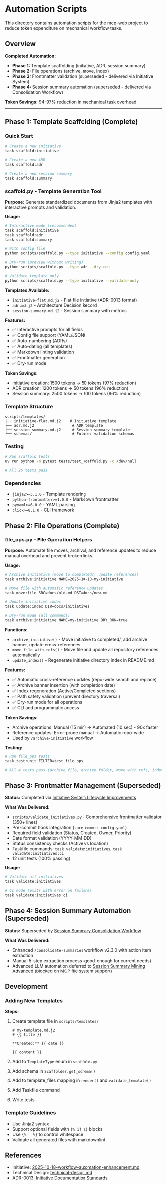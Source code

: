 # Automation Scripts

This directory contains automation scripts for the mcp-web project to reduce token expenditure on mechanical workflow tasks.

## Overview

**Completed Automation:**

- **Phase 1:** Template scaffolding (initiative, ADR, session summary)
- **Phase 2:** File operations (archive, move, index)
- **Phase 3:** Frontmatter validation (superseded - delivered via Initiative System)
- **Phase 4:** Session summary automation (superseded - delivered via Consolidation Workflow)

**Token Savings:** 94-97% reduction in mechanical task overhead

---

## Phase 1: Template Scaffolding (Complete)

### Quick Start

```bash
# Create a new initiative
task scaffold:initiative

# Create a new ADR
task scaffold:adr

# Create a new session summary
task scaffold:summary
```

### scaffold.py - Template Generation Tool

**Purpose:** Generate standardized documents from Jinja2 templates with interactive prompts and validation.

**Usage:**

```bash
# Interactive mode (recommended)
task scaffold:initiative
task scaffold:adr
task scaffold:summary

# With config file
python scripts/scaffold.py --type initiative --config config.yaml

# Dry-run (preview without writing)
python scripts/scaffold.py --type adr --dry-run

# Validate template only
python scripts/scaffold.py --type initiative --validate-only
```

**Templates Available:**

- `initiative-flat.md.j2` - Flat file initiative (ADR-0013 format)
- `adr.md.j2` - Architecture Decision Record
- `session-summary.md.j2` - Session summary with metrics

**Features:**

- ✅ Interactive prompts for all fields
- ✅ Config file support (YAML/JSON)
- ✅ Auto-numbering (ADRs)
- ✅ Auto-dating (all templates)
- ✅ Markdown linting validation
- ✅ Frontmatter generation
- ✅ Dry-run mode

**Token Savings:**

- Initiative creation: 1500 tokens → 50 tokens (97% reduction)
- ADR creation: 1200 tokens → 50 tokens (96% reduction)
- Session summary: 2500 tokens → 100 tokens (96% reduction)

### Template Structure

```text
scripts/templates/
├── initiative-flat.md.j2    # Initiative template
├── adr.md.j2                 # ADR template
├── session-summary.md.j2     # Session summary template
└── schemas/                  # Future: validation schemas
```

### Testing

```bash
# Run scaffold tests
uv run python -m pytest tests/test_scaffold.py -c /dev/null

# All 26 tests pass
```

### Dependencies

- `jinja2>=3.1.0` - Template rendering
- `python-frontmatter>=1.0.0` - Markdown frontmatter
- `pyyaml>=6.0.0` - YAML parsing
- `click>=8.1.0` - CLI framework

## Phase 2: File Operations (Complete)

### file_ops.py - File Operation Helpers

**Purpose:** Automate file moves, archival, and reference updates to reduce manual overhead and prevent broken links.

**Usage:**

```bash
# Archive initiative (move to completed/, update references)
task archive:initiative NAME=2025-10-18-my-initiative

# Move file with automatic reference updates
task move:file SRC=docs/old.md DST=docs/new.md

# Update initiative index
task update:index DIR=docs/initiatives

# Dry-run mode (all commands)
task archive:initiative NAME=my-initiative DRY_RUN=true
```

**Functions:**

- `archive_initiative()` - Move initiative to completed/, add archive banner, update cross-references
- `move_file_with_refs()` - Move file and update all repository references automatically
- `update_index()` - Regenerate initiative directory index in README.md

**Features:**

- ✅ Automatic cross-reference updates (repo-wide search and replace)
- ✅ Archive banner insertion (with completion date)
- ✅ Index regeneration (Active/Completed sections)
- ✅ Path safety validation (prevent directory traversal)
- ✅ Dry-run mode for all operations
- ✅ CLI and programmatic access

**Token Savings:**

- Archive operations: Manual (15 min) → Automated (10 sec) - 90x faster
- Reference updates: Error-prone manual → Automatic repo-wide
- Used by `/archive-initiative` workflow

**Testing:**

```bash
# Run file_ops tests
task test:unit FILTER=test_file_ops

# All 4 tests pass (archive file, archive folder, move with refs, index validation)
```

## Phase 3: Frontmatter Management (Superseded)

**Status:** Completed via [Initiative System Lifecycle Improvements](../docs/initiatives/completed/2025-10-19-initiative-system-lifecycle-improvements/initiative.md)

**What Was Delivered:**

- `scripts/validate_initiatives.py` - Comprehensive frontmatter validator (350+ lines)
- Pre-commit hook integration (`.pre-commit-config.yaml`)
- Required field validation (Status, Created, Owner, Priority)
- Date format validation (YYYY-MM-DD)
- Status consistency checks (Active vs location)
- Taskfile commands: `task validate:initiatives`, `task validate:initiatives:ci`
- 12 unit tests (100% passing)

**Usage:**

```bash
# Validate all initiatives
task validate:initiatives

# CI mode (exits with error on failure)
task validate:initiatives:ci
```

## Phase 4: Session Summary Automation (Superseded)

**Status:** Superseded by [Session Summary Consolidation Workflow](../docs/initiatives/completed/2025-10-19-session-summary-consolidation-workflow/initiative.md)

**What Was Delivered:**

- Enhanced `/consolidate-summaries` workflow v2.3.0 with action item extraction
- Manual 5-step extraction process (good-enough for current needs)
- Advanced LLM automation deferred to [Session Summary Mining Advanced](../docs/initiatives/active/2025-10-19-session-summary-mining-advanced/initiative.md) (blocked on MCP file system support)

## Development

### Adding New Templates

**Steps:**

1. Create template file in `scripts/templates/`

   ```jinja2
   # my-template.md.j2
   # {{ title }}

   **Created:** {{ date }}

   {{ content }}
   ```

2. Add to `TemplateType` enum in `scaffold.py`
3. Add schema in `Scaffolder.get_schema()`
4. Add to template_files mapping in `render()` and `validate_template()`
5. Add Taskfile command
6. Write tests

### Template Guidelines

- Use Jinja2 syntax
- Support optional fields with `{% if %}` blocks
- Use `{%- -%}` to control whitespace
- Validate all generated files with markdownlint

## References

- Initiative: [2025-10-18-workflow-automation-enhancement.md](../docs/initiatives/completed/2025-10-18-workflow-automation-enhancement.md)
- Technical Design: [technical-design.md](../docs/initiatives/completed/2025-10-18-workflow-automation-enhancement/technical-design.md)
- ADR-0013: [Initiative Documentation Standards](../docs/adr/0013-initiative-documentation-standards.md)
